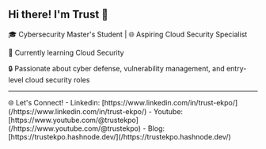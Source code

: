 ## Hi there! I'm Trust 👋

<p>🎓 Cybersecurity Master's Student | 🌐 Aspiring Cloud Security Specialist</p>
<p>🍃 Currently learning Cloud Security</p>
<p>🔒 Passionate about cyber defense, vulnerability management, and entry-level cloud security roles</p>

<hr>
🌐 Let's Connect!
- Linkedin: [https://www.linkedin.com/in/trust-ekpo/](/https://www.linkedin.com/in/trust-ekpo/)
- Youtube: [https://www.youtube.com/@trustekpo](/https://www.youtube.com/@trustekpo)
- Blog: [https://trustekpo.hashnode.dev/](/https://trustekpo.hashnode.dev/)




<!--
**Trust-Ekpo/Trust-Ekpo** is a ✨ _special_ ✨ repository because its `README.md` (this file) appears on your GitHub profile.

Here are some ideas to get you started:

- 🔭 I’m currently working on ...
- 🌱 I’m currently learning ...
- 👯 I’m looking to collaborate on ...
- 🤔 I’m looking for help with ...
- 💬 Ask me about ...
- 📫 How to reach me: ...
- 😄 Pronouns: ...
- ⚡ Fun fact: ...
-->
